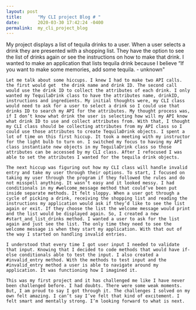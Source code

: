 ```yaml
---
layout: post
title:      "My CLI project Blog # "
date:       2020-03-30 17:42:24 -0400
permalink:  my_cli_project_blog
---
```



  My project displays a list of tequila drinks to a user. When a user selects a drink they are presented with a shopping list. They have the option to see the list of drinks again or see the instructions on how to make that drink. I wanted to make an application that lists tequila drink because I believe “If you want to make some memories, add some tequila. - unknown" 

	Let me talk about some hiccups. I knew I had to make two API calls. the first would get  the drink name and drink ID. The second call would use the drink ID to collect the attributes of each drink. I only wanted my TequilaDrink class to have the attributes name, drinkID, instructions and ingredients. My initial thoughts were, my CLI class would need to ask for a user to select a drink so I could use that drinks ID to search my API for the attributes. My thought process was, if I don’t know what drink the user is selecting how will my API know what drink ID to use and collect attributes from. With that, I thought my CLI class should be collecting attributes from my API class so I could use those attributes to create TequilaDrink objects. I spent a lot of time on this first hiccup. It took a meeting with my instructor for the light bulb to turn on. I switched my focus to having my API class instantiate new objects in my TequilaDrink class so those attributes can be accessed by my CLI class. After I refocused I was able to set the attributes I wanted for the tequila drink objects.

	The next hiccup was figuring out how my CLI class will handle invalid entry and take my user through their options. To start, I focused on taking my user through the program if they followed the rules and do not misspell anything. It wasn’t easy and it looked messy. I had conditionals in my #welcome_message method that could’ve been put inside separate methods. It felt sloppy. When a user got through a cycle of picking a drink, receiving the shopping list and reading the instructions my application would ask if they’d like to see the list again or exit. If they choose the list the welcome message would print and the list would be displayed again. So, I created a new #start_and_list_drinks method. I wanted a user to ask for the list again and just see the list. The only time they need to see the welcome message is when they start my application. With that out of the way I started on handling invalid entries. 

	I understood that every time I got user input I needed to validate that input. Knowing that I decided to code methods that would have if-else conditionals able to test the input. I also created a #invalid_entry method. With the methods to test input and the #invalid_entry method a user is able to navigate around my application. It was functioning how I imagined it. 

	This was my first project and it has challenged me like I have never been challenged before. I had doubts. There were some weak moments. But, I am proud to say I got through it. The challenges I solved on my own felt amazing. I can’t say I’ve felt that kind of excitement. I felt smart and mentally strong. I’m looking forward to what is next.
